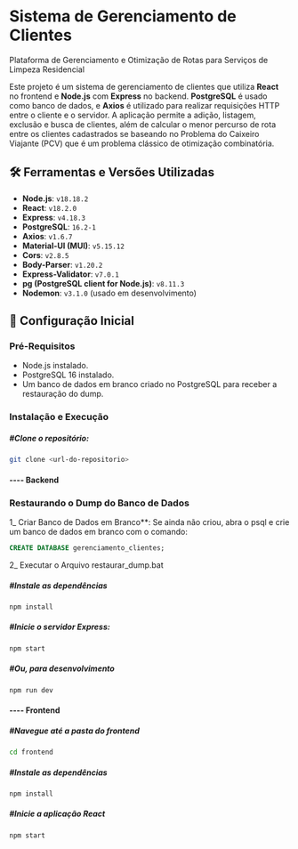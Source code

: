  # Sistema de Gerenciamento de Clientes
 Plataforma de Gerenciamento e Otimização de Rotas para Serviços de Limpeza Residencial
 
Este projeto é um sistema de gerenciamento de clientes que utiliza **React** no frontend e **Node.js** com **Express** no backend. **PostgreSQL** é usado como banco de dados, e **Axios** é utilizado para realizar requisições HTTP entre o cliente e o servidor. A aplicação permite a adição, listagem, exclusão e busca de clientes, além de calcular o menor percurso de rota entre os clientes cadastrados se baseando no Problema do Caixeiro Viajante (PCV) que é um problema clássico de otimização combinatória.

## 🛠 Ferramentas e Versões Utilizadas

- **Node.js**: `v18.18.2`
- **React**: `v18.2.0`
- **Express**: `v4.18.3`
- **PostgreSQL**: `16.2-1`
- **Axios**: `v1.6.7`
- **Material-UI (MUI)**: `v5.15.12`
- **Cors**: `v2.8.5`
- **Body-Parser**: `v1.20.2`
- **Express-Validator**: `v7.0.1`
- **pg (PostgreSQL client for Node.js)**: `v8.11.3`
- **Nodemon**: `v3.1.0` (usado em desenvolvimento)

## 🚀 Configuração Inicial

### Pré-Requisitos

- Node.js instalado.
- PostgreSQL 16 instalado.
- Um banco de dados em branco criado no PostgreSQL para receber a restauração do dump.

### Instalação e Execução

##### #Clone o repositório:
```bash
git clone <url-do-repositorio>
```

#### ---- Backend

### Restaurando o Dump do Banco de Dados

1_ Criar Banco de Dados em Branco**: Se ainda não criou, abra o psql e crie um banco de dados em branco com o comando:
   ```sql
   CREATE DATABASE gerenciamento_clientes;
   ```

2_ Executar o Arquivo restaurar_dump.bat


##### #Instale as dependências
```bash
npm install
```

##### #Inicie o servidor Express:
```bash
npm start
```
##### #Ou, para desenvolvimento
```bash
npm run dev
```

#### ---- Frontend

##### #Navegue até a pasta do frontend
```bash
cd frontend
```

##### #Instale as dependências
```bash
npm install
```

##### #Inicie a aplicação React
```bash
npm start
```


